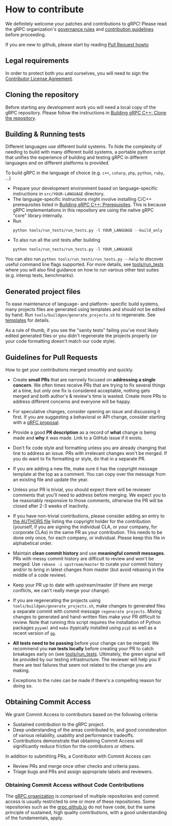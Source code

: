 # How to contribute

We definitely welcome your patches and contributions to gRPC! Please read the gRPC
organization's [governance rules](https://github.com/grpc/grpc-community/blob/master/governance.md)
and [contribution guidelines](https://github.com/grpc/grpc-community/blob/master/CONTRIBUTING.md) before proceeding.

If you are new to github, please start by reading [Pull Request
howto](https://help.github.com/articles/about-pull-requests/)

## Legal requirements

In order to protect both you and ourselves, you will need to sign the
[Contributor License
Agreement](https://identity.linuxfoundation.org/projects/cncf).

## Cloning the repository

Before starting any development work you will need a local copy of the gRPC repository.
Please follow the instructions in [Building gRPC C++: Clone the repository](BUILDING.md#clone-the-repository-including-submodules).

## Building & Running tests

Different languages use different build systems. To hide the complexity
of needing to build with many different build systems, a portable python
script that unifies the experience of building and testing gRPC in different
languages and on different platforms is provided.

To build gRPC in the language of choice (e.g. `c++`, `csharp`, `php`, `python`, `ruby`, ...)
- Prepare your development environment based on language-specific instructions in `src/YOUR-LANGUAGE` directory.
- The language-specific instructions might involve installing C/C++ prerequisites listed in
  [Building gRPC C++: Prerequisites](BUILDING.md#pre-requisites). This is because gRPC implementations
  in this repository are using the native gRPC "core" library internally.
- Run
  ```
  python tools/run_tests/run_tests.py -l YOUR_LANGUAGE --build_only
  ```
- To also run all the unit tests after building
  ```
  python tools/run_tests/run_tests.py -l YOUR_LANGUAGE
  ```

You can also run `python tools/run_tests/run_tests.py --help` to discover useful command line flags supported. For more details,
see [tools/run_tests](tools/run_tests) where you will also find guidance on how to run various other test suites (e.g. interop tests, benchmarks).

## Generated project files

To ease maintenance of language- and platform- specific build systems, many
projects files are generated using templates and should not be edited by hand.
Run `tools/buildgen/generate_projects.sh` to regenerate.  See
[templates](templates) for details.

As a rule of thumb, if you see the "sanity tests" failing you've most likely
edited generated files or you didn't regenerate the projects properly (or your
code formatting doesn't match our code style).

## Guidelines for Pull Requests
How to get your contributions merged smoothly and quickly.
 
- Create **small PRs** that are narrowly focused on **addressing a single
  concern**.  We often times receive PRs that are trying to fix several things
  at a time, but only one fix is considered acceptable, nothing gets merged and
  both author's & review's time is wasted.  Create more PRs to address different
  concerns and everyone will be happy.
 
- For speculative changes, consider opening an issue and discussing it first.
  If you are suggesting a behavioral or API change, consider starting with a
  [gRFC proposal](https://github.com/grpc/proposal).
 
- Provide a good **PR description** as a record of **what** change is being made
  and **why** it was made.  Link to a GitHub issue if it exists.
 
- Don't fix code style and formatting unless you are already changing that line
  to address an issue.  PRs with irrelevant changes won't be merged.  If you do
  want to fix formatting or style, do that in a separate PR.

- If you are adding a new file, make sure it has the copyright message template
  at the top as a comment. You can copy over the message from an existing file
  and update the year.
 
- Unless your PR is trivial, you should expect there will be reviewer comments
  that you'll need to address before merging.  We expect you to be reasonably
  responsive to those comments, otherwise the PR will be closed after 2-3 weeks
  of inactivity.

- If you have non-trivial contributions, please consider adding an entry to [the
  AUTHORS file](https://github.com/grpc/grpc/blob/master/AUTHORS) listing the
  copyright holder for the contribution (yourself, if you are signing the
  individual CLA, or your company, for corporate CLAs) in the same PR as your
  contribution.  This needs to be done only once, for each company, or
  individual. Please keep this file in alphabetical order.
 
- Maintain **clean commit history** and use **meaningful commit messages**.
  PRs with messy commit history are difficult to review and won't be merged.
  Use `rebase -i upstream/master` to curate your commit history and/or to
  bring in latest changes from master (but avoid rebasing in the middle of
  a code review).
 
- Keep your PR up to date with upstream/master (if there are merge conflicts,
  we can't really merge your change).
 
- If you are regenerating the projects using
  `tools/buildgen/generate_projects.sh`, make changes to generated files a
  separate commit with commit message `regenerate projects`.  Mixing changes
  to generated and hand-written files make your PR difficult to review.
  Note that running this script requires the installation of Python packages
  `pyyaml` and `mako` (typically installed using `pip`) as well as a recent
  version of [`go`](https://golang.org/doc/install#install).
 
- **All tests need to be passing** before your change can be merged.
  We recommend you **run tests locally** before creating your PR to catch
  breakages early on (see [tools/run_tests](tools/run_tests).  Ultimately, the
  green signal will be provided by our testing infrastructure.  The reviewer
  will help you if there are test failures that seem not related to the change
  you are making.
 
- Exceptions to the rules can be made if there's a compelling reason for doing
  so.

## Obtaining Commit Access
We grant Commit Access to contributors based on the following criteria:
* Sustained contribution to the gRPC project.
* Deep understanding of the areas contributed to, and good consideration of various reliability, usability and performance tradeoffs. 
* Contributions demonstrate that obtaining Commit Access will significantly reduce friction for the contributors or others. 

In addition to submitting PRs, a Contributor with Commit Access can:
* Review PRs and merge once other checks and criteria pass.
* Triage bugs and PRs and assign appropriate labels and reviewers. 

### Obtaining Commit Access without Code Contributions 
The [gRPC organization](https://github.com/grpc) is comprised of multiple repositories and commit access is usually restricted to one or more of these repositories. Some repositories such as the [grpc.github.io](https://github.com/grpc/grpc.github.io/) do not have code, but the same principle of sustained, high quality contributions, with a good understanding of the fundamentals, apply. 

